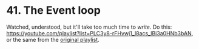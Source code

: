 # 41. The Event loop

Watched, understood, but it'll take too much time to _write_.
Do this: https://youtube.com/playlist?list=PLC3y8-rFHvwj1_l8acs_lBi3a0HNb3bAN, or the same from the [original playlist](https://youtube.com/playlist?list=PLC3y8-rFHvwh8shCMHFA5kWxD9PaPwxaY).